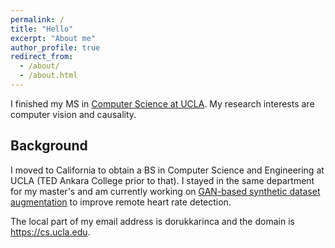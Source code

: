 ```yaml
---
permalink: /
title: "Hello"
excerpt: "About me"
author_profile: true
redirect_from: 
  - /about/
  - /about.html
---
```


I finished my MS in [Computer Science at UCLA](https://cs.ucla.edu). My research interests are computer vision and causality.

Background
------
I moved to California to obtain a BS in Computer Science and Engineering at UCLA (TED Ankara College prior to that). I stayed in the same department for my master's and am currently working on [GAN-based synthetic dataset augmentation](https://dorukkarinca.com/publication/2021-06-10-overcoming-difficulty-in-obtaining) to improve remote heart rate detection.

The local part of my email address is dorukkarinca and the domain is https://cs.ucla.edu.